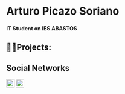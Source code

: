 <h1>Arturo Picazo Soriano 
<h4>IT Student on IES ABASTOS </h4></h1>

<h2>👨‍💻Projects:</h2>


<h2>Social Networks</h2>
<a href="https://www.linkedin.com/in/arturo-picazo-soriano-326775267/"><img align="left" alt="Arturo | LinkedIn" width="22px" src="https://cdn.jsdelivr.net/npm/simple-icons@v3/icons/linkedin.svg"></a>
<a href="https://www.instagram.com/_arturopicazo_/"><img align="left" alt="Arturo | Instagram" width="22px" src="https://cdn.jsdelivr.net/npm/simple-icons@v3/icons/instagram.svg"></a>
